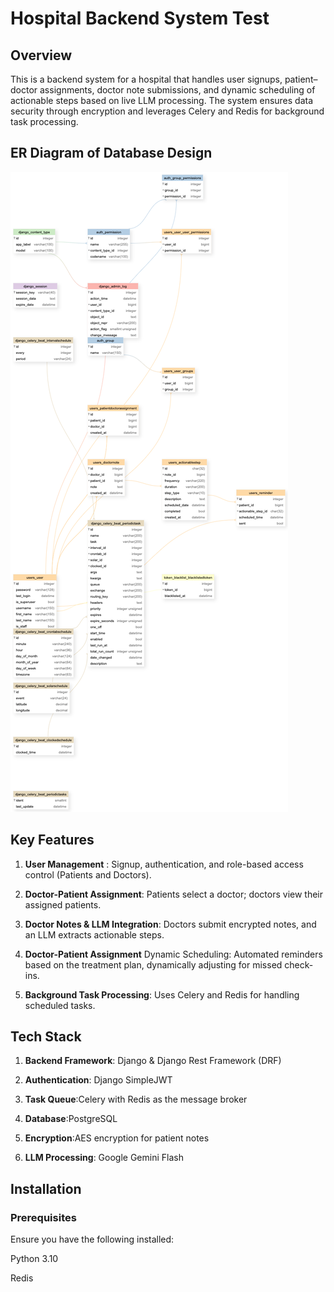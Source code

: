 # Hospital Backend System Test
## Overview
This is a backend system for a hospital that handles user signups, patient–doctor assignments, doctor note submissions, and dynamic scheduling of actionable steps based on live LLM processing. The system ensures data security through encryption and leverages Celery and Redis for background task processing.


## ER Diagram of Database Design
![alt text](graph.png)

## Key Features

1. **User Management** : Signup, authentication, and role-based access control (Patients and Doctors).

2. **Doctor-Patient Assignment**: Patients select a doctor; doctors view their assigned patients.

3. **Doctor Notes & LLM Integration**: Doctors submit encrypted notes, and an LLM extracts actionable steps.

4. **Doctor-Patient Assignment** Dynamic Scheduling: Automated reminders based on the treatment plan, dynamically adjusting for missed check-ins.

5. **Background Task Processing**: Uses Celery and Redis for handling scheduled tasks.

## Tech Stack

1. **Backend Framework**: Django & Django Rest Framework (DRF)

2. **Authentication**: Django SimpleJWT

3. **Task Queue**:Celery with Redis as the message broker

4. **Database**:PostgreSQL

5. **Encryption**:AES encryption for patient notes

6. **LLM Processing**: Google Gemini Flash

## Installation

### Prerequisites

Ensure you have the following installed:

Python 3.10

Redis